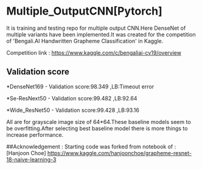 # Multiple_OutputCNN[Pytorch]
It is training and testing repo for multiple output CNN.Here DenseNet of multiple variants have been implemented.It was created for the competition of 'Bengali.AI Handwritten Grapheme Classification' in Kaggle.

Competition link : https://www.kaggle.com/c/bengaliai-cv19/overview

## Validation score
*DenseNet169 - Validation score:98.349 ,LB:Timeout error

*Se-ResNext50 - Validation score:99.482 ,LB:92.64

*Wide_ResNet50 - Validation score:99.428 ,LB:93.16 

All are for grayscale image size of 64*64.These baseline models seem to be overfitting.After selecting best baseline model there is more things to increase performance. 



##Acknowledgement :
Starting code was forked from notebook of :[Hanjoon Choe] https://www.kaggle.com/hanjoonchoe/grapheme-resnet-18-naive-learning-3

